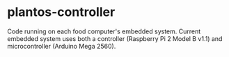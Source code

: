 # plantos-controller
Code running on each food computer's embedded system. Current embedded system uses both a controller (Raspberry Pi 2 Model B v1.1) and microcontroller (Arduino Mega 2560).
